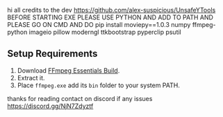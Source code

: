 hi
all credits to the dev https://github.com/alex-suspicious/UnsafeYTools
BEFORE STARTING EXE PLEASE USE PYTHON AND ADD TO PATH AND PLEASE GO ON CMD AND DO
pip install moviepy==1.0.3 numpy ffmpeg-python imageio pillow moderngl ttkbootstrap pyperclip psutil
## Setup Requirements

1. Download [FFmpeg Essentials Build](https://www.gyan.dev/ffmpeg/builds/).
2. Extract it.
3. Place `ffmpeg.exe` add its `bin` folder to your system PATH.

thanks for reading contact on discord if any issues https://discord.gg/NjN7Zdyztf
